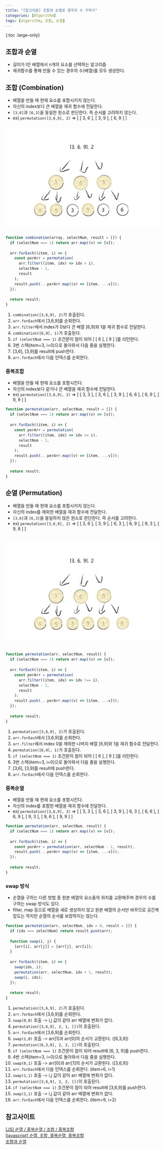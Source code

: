 ```yaml
---
title: "[알고리즘] 조합과 순열로 경우의 수 구하기"
categories: [Algorithm]
tags: [algorithm, 조합, 순열]
---
```


{:toc .large-only}

## 조합과 순열

- 길이가 l인 배열에서 n개의 요소를 선택하는 알고리즘
- 재귀함수를 통해 만들 수 있는 경우의 수(배열)를 모두 생성한다.

## 조합 (Combination)

- 배열을 만들 때 현재 요소를 포함시키지 않는다.
- 자신의 index보다 큰 배열을 재귀 함수에 전달한다.
- `[3,6]`과 `[6,3]`을 동일한 원소로 판단한다. 즉 순서를 고려하지 않는다.
- ex) `permutation([3,6,9], 2)` => [ [ 3, 6 ], [ 3, 9 ], [ 6, 9 ] ]

<img src="/assets/img/blog/2024-03-07-combination.png" style="margin:10px 0;">

```js
function combination(array, selectNum, result = []) {
  if (selectNum === 1) return arr.map((v) => [v]);

  arr.forEach((item, i) => {
    const perArr = permutation(
      arr.filter((item, idx) => idx > i),
      selectNum - 1,
      result
    );
    result.push(...perArr.map((v) => [item, ...v]));
  });

  return result;
}
```

1. `combination([3,6,9], 2)`가 호출된다.
1. `arr.forEach`에서 [3,6,9]를 순회한다.
1. `arr.filter`에서 index가 0보다 큰 배열 [6,9]와 1을 재귀 함수로 전달한다.
1. `combination([6,9], 1)`가 호출된다.
1. `if (selectNum === 1)` 조건문이 참이 되어 [ [ 6 ], [ 9 ] ]를 리턴한다.
1. 3번 스택(item=3, i=0)으로 돌아와서 다음 줄을 실행한다.
1. [3,6], [3,9]를 result에 push한다.
1. `arr.forEach`에서 다음 인덱스를 순회한다.

### 중복조합

- 배열을 만들 때 현재 요소를 포함시킨다.
- 자신의 index보다 같거나 큰 배열을 재귀 함수에 전달한다.
- ex) `permutation([3,6,9], 2)` => [
  [ 3, 3 ],
  [ 3, 6 ],
  [ 3, 9 ],
  [ 6, 6 ],
  [ 6, 9 ],
  [ 9, 9 ]
  ]

```js
function permutation(arr, selectNum, result = []) {
  if (selectNum === 1) return arr.map((v) => [v]);

  arr.forEach((item, i) => {
    const perArr = permutation(
      arr.filter((item, idx) => idx >= i),
      selectNum - 1,
      result
    );
    result.push(...perArr.map((v) => [item, ...v]));
  });

  return result;
}
```

## 순열 (Permutation)

- 배열을 만들 때 현재 요소를 포함시키지 않는다.
- 자신의 index를 제외한 배열을 재귀 함수에 전달한다.
- `[3,6]`과 `[6,3]`을 동일하지 않은 원소로 판단한다. 즉 순서를 고려한다.
- ex) `permutation([3,6,9], 2)` => [
  [ 3, 6 ],
  [ 3, 9 ],
  [ 6, 3 ],
  [ 6, 9 ],
  [ 9, 3 ],
  [ 9, 6 ]
  ]

<img src="/assets/img/blog/2024-03-07-permutation.png" style="margin:20px 0;">

```js
function permutation(arr, selectNum, result) {
  if (selectNum === 1) return arr.map((v) => [v]);

  arr.forEach((item, i) => {
    const perArr = permutation(
      arr.filter((item, idx) => idx !== i),
      selectNum - 1,
      result
    );
    result.push(...perArr.map((v) => [item, ...v]));
  });

  return result;
}
```

1. `permutation([3,6,9], 2)`가 호출된다.
1. `arr.forEach`에서 [3,6,9]를 순회한다.
1. `arr.filter`에서 index 0을 제외한 나머지 배열 [6,9]와 1을 재귀 함수로 전달한다.
1. `permutation([6,9], 1)`가 호출된다.
1. `if (selectNum === 1)` 조건문이 참이 되어 [ [ 6 ], [ 9 ] ]를 리턴한다.
1. 3번 스택(item=3, i=0)으로 돌아와서 다음 줄을 실행한다.
1. [3,6], [3,9]를 result에 push한다.
1. `arr.forEach`에서 다음 인덱스를 순회한다.

### 중복순열

- 배열을 만들 때 현재 요소를 포함시킨다.
- 자신의 index를 포함한 배열을 재귀 함수에 전달한다.
- ex) `permutation([3,6,9], 2)` => [
  [ 3, 3 ], [ 3, 6 ],
  [ 3, 9 ], [ 6, 3 ],
  [ 6, 6 ], [ 6, 9 ],
  [ 9, 3 ], [ 9, 6 ],
  [ 9, 9 ]
  ]

```js
function permutation(arr, selectNum, result) {
  if (selectNum === 1) return arr.map((v) => [v]);

  arr.forEach((item, i) => {
    const perArr = permutation(arr, selectNum - 1, result);
    result.push(...perArr.map((v) => [item, ...v]));
  });

  return result;
}
```

### swap 방식

- 순열을 구하는 다른 방법 중 원본 배열의 요소들의 위치를 교환해주며 경우의 수를 구하는 swap 방식도 있다.
- filter, map 등으로 배열을 새로 생성하지 않고 원본 배열의 순서만 바꾸므로 공간복잡도는 작지만 순열의 순서를 보장하지는 않는다.

```js
function permutation(arr, selectNum, idx = 0, result = []) {
  if (idx === selectNum) return result.push(arr);

  function swap(i, j) {
    [arr[i], arr[j]] = [arr[j], arr[i]];
  }

  arr.forEach((item, i) => {
    swap(idx, i);
    permutation(arr, selectNum, idx + 1, result);
    swap(i, idx);
  });

  return result;
}
```

1. `permutation([3,6,9], 2)`가 호출된다.
1. `arr.forEach`에서 [3,6,9]를 순회한다.
1. `swap(0,0)` 호출 -> i,j 값이 같아 arr 배열에 변화가 없다.
1. `permutation([3,6,9], 2, 1, [])`이 호출된다.
1. `arr.forEach`에서 [3,6,9]를 순회한다.
1. `swap(1,0)` 호출 -> arr[1]과 arr[0]의 순서가 교환된다. ([6,3,9])
1. `permutation([6,3,9], 2, 2, [])`이 호출된다.
1. `if (selectNum === 1)` 조건문이 참이 되어 result에 [6, 3, 9]를 push한다.
1. 4번 스택(item=3, i=0)으로 돌아와서 다음 줄을 실행한다.
1. `swap(0,1)` 호출 -> arr[0]과 arr[1]의 순서가 교환된다. ([3,6,9])
1. `arr.forEach`에서 다음 인덱스를 순회한다. (item=6, i=1)
1. `swap(1,1)` 호출 -> i,j 값이 같아 arr 배열에 변화가 없다.
1. `permutation([3,6,9], 2, 2, [])`이 호출된다.
1. `if (selectNum === 1)` 조건문이 참이 되어 result에 [3,6,9]를 push한다.
1. `swap(1,1)` 호출 -> i,j 값이 같아 arr 배열에 변화가 없다.
1. `arr.forEach`에서 다음 인덱스를 순회한다. (item=9, i=2)

## 참고사이트

[[JS] 순열 / 중복순열 / 조합 / 중복조합](https://8ugust-dev.tistory.com/46)<br/>
[[javascript] 순열, 조합, 중복순열, 중복조합](https://jjnooys.medium.com/javascript-%EC%88%9C%EC%97%B4-%EC%A1%B0%ED%95%A9-%EC%A4%91%EB%B3%B5%EC%88%9C%EC%97%B4-%EC%A4%91%EB%B3%B5%EC%A1%B0%ED%95%A9-ced4d4c868bf)<br/>
[조합과 순열](https://huimang2.github.io/algorithm/combination_permutation.html)
